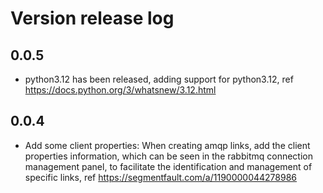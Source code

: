 # Version release log

## 0.0.5

- python3.12 has been released, adding support for python3.12, ref https://docs.python.org/3/whatsnew/3.12.html

## 0.0.4

- Add some client properties: When creating amqp links, add the client properties information, which can be seen in the rabbitmq connection management panel, to facilitate the identification and management of specific links, ref https://segmentfault.com/a/1190000044278986

